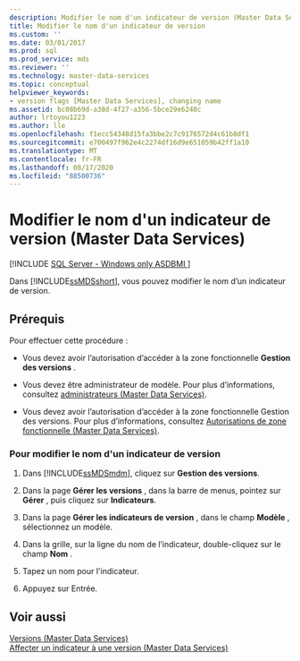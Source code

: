 ```yaml
---
description: Modifier le nom d'un indicateur de version (Master Data Services)
title: Modifier le nom d'un indicateur de version
ms.custom: ''
ms.date: 03/01/2017
ms.prod: sql
ms.prod_service: mds
ms.reviewer: ''
ms.technology: master-data-services
ms.topic: conceptual
helpviewer_keywords:
- version flags [Master Data Services], changing name
ms.assetid: bc08b69d-a38d-4f27-a356-5bce29e6248c
author: lrtoyou1223
ms.author: lle
ms.openlocfilehash: f1ecc54348d15fa3bbe2c7c9176572d4c61b8df1
ms.sourcegitcommit: e700497f962e4c2274df16d9e651059b42ff1a10
ms.translationtype: MT
ms.contentlocale: fr-FR
ms.lasthandoff: 08/17/2020
ms.locfileid: "88500736"
---
```

# <a name="change-a-version-flag-name-master-data-services"></a>Modifier le nom d'un indicateur de version (Master Data Services)

[!INCLUDE [SQL Server - Windows only ASDBMI  ](../includes/applies-to-version/sql-windows-only-asdbmi.md)]

  Dans [!INCLUDE[ssMDSshort](../includes/ssmdsshort-md.md)], vous pouvez modifier le nom d’un indicateur de version.  
  
## <a name="prerequisites"></a>Prérequis  
 Pour effectuer cette procédure :  
  
-   Vous devez avoir l’autorisation d’accéder à la zone fonctionnelle **Gestion des versions** .  
  
-   Vous devez être administrateur de modèle. Pour plus d’informations, consultez [administrateurs &#40;Master Data Services&#41;](../master-data-services/administrators-master-data-services.md).  
  
-   Vous devez avoir l’autorisation d’accéder à la zone fonctionnelle Gestion des versions. Pour plus d’informations, consultez [Autorisations de zone fonctionnelle &#40;Master Data Services&#41;](../master-data-services/functional-area-permissions-master-data-services.md).  
  
### <a name="to-change-a-version-flag-name"></a>Pour modifier le nom d'un indicateur de version  
  
1.  Dans [!INCLUDE[ssMDSmdm](../includes/ssmdsmdm-md.md)], cliquez sur **Gestion des versions**.  
  
2.  Dans la page **Gérer les versions** , dans la barre de menus, pointez sur **Gérer** , puis cliquez sur **Indicateurs**.  
  
3.  Dans la page **Gérer les indicateurs de version** , dans le champ **Modèle** , sélectionnez un modèle.  
  
4.  Dans la grille, sur la ligne du nom de l’indicateur, double-cliquez sur le champ **Nom** .  
  
5.  Tapez un nom pour l'indicateur.  
  
6.  Appuyez sur Entrée.  
  
## <a name="see-also"></a>Voir aussi  
 [Versions &#40;Master Data Services&#41;](../master-data-services/versions-master-data-services.md)   
 [Affecter un indicateur à une version &#40;Master Data Services&#41;](../master-data-services/assign-a-flag-to-a-version-master-data-services.md)  
  
  
